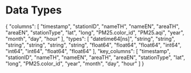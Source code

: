 # Data Types

{
    "columns": [
        "timestamp",
        "stationID",
        "nameTH",
        "nameEN",
        "areaTH",
        "areaEN",
        "stationType",
        "lat",
        "long",
        "PM25.color_id",
        "PM25.aqi",
        "year",
        "month",
        "day",
        "hour"
    ],
    "types": [
        "datetime64[ns]",
        "string",
        "string",
        "string",
        "string",
        "string",
        "string",
        "float64",
        "float64",
        "float64",
        "int64",
        "int64",
        "int64",
        "float64",
        "float64"
    ],
    "key_columns": [
        "timestamp",
        "stationID",
        "nameTH",
        "nameEN",
        "areaTH",
        "areaEN",
        "stationType",
        "lat",
        "long",
        "PM25.color_id",
        "year",
        "month",
        "day",
        "hour"
    ]
}
